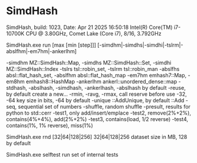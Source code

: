 # SimdHash

SimdHash, build: 1023, Date: Apr 21 2025 16:50:18
Intel(R) Core(TM) i7-10700K CPU @ 3.80GHz, Comet Lake (Core i7), 8/16, 3.792GHz

SimdHash.exe run [max [min [step]]] [-simdhm|-simdhs|-simdhi|-tslrm|-abslfhm|-em7hm|-ankerlhm]

-simdhm MZ::SimdHash::Map, -simdhs MZ::SimdHash::Set, -simdhi MZ::SimdHash::Index
-tslrs tsl::robin_set, -tslrm tsl::robin_man
-abslfhs absl::flat_hash_set, -abslfhm absl::flat_hash_map
-em7hm emhash7::Map, -em8hm emhash8::HashMap
-ankerlhm ankerl::unordered_dense::map
-stdhash, -abslhash, -simdhash, -ankerlhash, -abslhash by default
-reuse, by default create a new...
-rmin, -ravg, -rmax, call reserve before use
-32, -64 key size in bits, -64 by default
-unique ::AddUnique, by default ::Add
-seq, sequential set of numbers
-shuffle, random shuffle
-presult, results for python to std::cerr
-test1, only add/insert/emplace
-test2, remove(2%+2%), contains(4%+4%), add(2%+2%)
-test3, contains(load, 1/2 reverse)
-test4, contains(1%, 1% reverse), miss(1%)

SimdHash.exe rnd [32|64|128|256]
32|64|128|256  dataset size in MB, 128 by default

SimdHash.exe selftest
run set of internal tests
